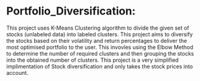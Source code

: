 # Portfolio_Diversification:

This project uses K-Means Clustering algorithm to divide the given set of stocks (unlabeled data) into labeled clusters. This project aims to diversify the stocks based on their volatility and return percentages to deliver the most optimised portfolio to the user.
This invovles using the Elbow Method to determine the number of required clusters and then grouping the stocks into the obtained number of clusters.
This project is a very simplified implimentation of Stock diversification and only takes the stock prices into account.
